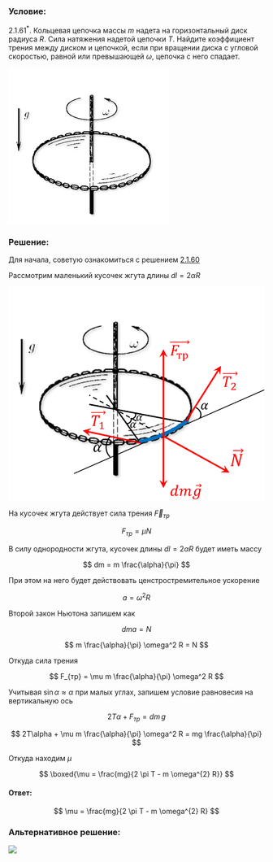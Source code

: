 ###  Условие:

$2.1.61^*.$ Кольцевая цепочка массы $m$ надета на горизонтальный диск радиуса $R$. Сила натяжения надетой цепочки $T$. Найдите коэффициент трения между диском и цепочкой, если при вращении диска с угловой скоростью, равной или превышающей $\omega$, цепочка с него спадает.

![ К задаче 2.1.61 |315x307, 31%](../../img/2.1.61/statement.png)

###  Решение:

Для начала, советую ознакомиться с решением [2.1.60](../2.1.60)

Рассмотрим маленький кусочек жгута длины $dl = 2\alpha R$

![ Силы, действующие на меленький кусочек жгута |955x796, 47%](../../img/2.1.61/draw.png)

На кусочек жгута действует сила трения $\vec{F}_{тр}$

$$
F_{тр} = \mu N
$$

В силу однородности жгута, кусочек длины $dl = 2\alpha R$ будет иметь массу

$$
dm = m \frac{\alpha}{\pi}
$$

При этом на него будет действовать ценстростремительное ускорение

$$
a = \omega^2 R
$$

Второй закон Ньютона запишем как

$$
dma = N
$$

$$
m \frac{\alpha}{\pi} \omega^2 R = N
$$

Откуда сила трения

$$
F_{тр} = \mu m \frac{\alpha}{\pi} \omega^2 R
$$

Учитывая $\sin\alpha\approx \alpha$ при малых углах, запишем условие равновесия на вертикальную ось

$$
2T\alpha + F_{тр} = dm\,g
$$

$$
2T\alpha + \mu m \frac{\alpha}{\pi} \omega^2 R = mg \frac{\alpha}{\pi}
$$

Откуда находим $\mu$

$$
\boxed{\mu = \frac{mg}{2 \pi T - m \omega^{2} R}}
$$

#### Ответ:

$$
\mu = \frac{mg}{2 \pi T - m \omega^{2} R}
$$

###  Альтернативное решение:

![](https://www.youtube.com/embed/V8UOC58QIps)